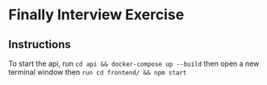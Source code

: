 # Finally Interview Exercise

## Instructions
To start the api, run `cd api && docker-compose up --build`
then open a new terminal window
then `run cd frontend/ && npm start`